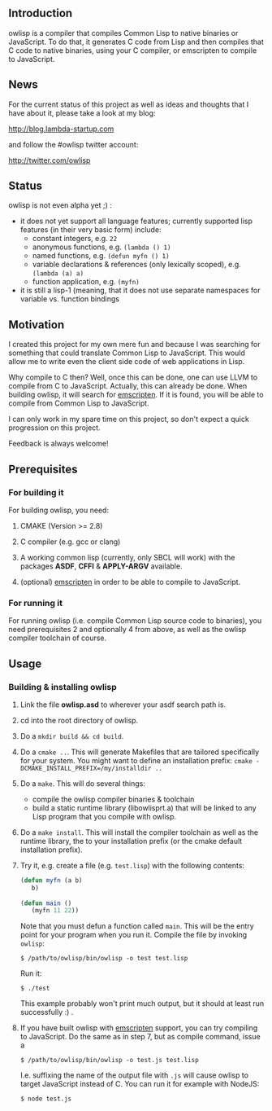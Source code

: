 ## Introduction

owlisp is a compiler that compiles Common Lisp to native binaries or JavaScript.
To do that, it generates C code from Lisp and then compiles that C code to
native binaries, using your C compiler, or emscripten to compile to JavaScript.

## News

For the current status of this project as well as ideas and thoughts that I
have about it, please take a look at my blog:

http://blog.lambda-startup.com

and follow the #owlisp twitter account:

http://twitter.com/owlisp

## Status

owlisp is not even alpha yet ;) :
* it does not yet support all language features; currently supported lisp
  features (in their very basic form) include:
    * constant integers, e.g. ```22```
    * anonymous functions, e.g. ```(lambda () 1)```
    * named functions, e.g. ```(defun myfn () 1)```
    * variable declarations & references (only lexically scoped), e.g. ```(lambda (a) a)```
    * function application, e.g. ```(myfn)```
* it is still a lisp-1 (meaning, that it does not use separate namespaces
  for variable vs. function bindings

## Motivation

I created this project for my own mere fun and because I was searching for
something that could translate Common Lisp to JavaScript. This would allow
me to write even the client side code of web applications in Lisp.

Why compile to C then? Well, once this can be done, one can use LLVM to
compile from C to JavaScript.
Actually, this can already be done. When building owlisp, it will search for
[emscripten](http://emscripten.org). If it is found,
you will be able to compile from Common Lisp to JavaScript.

I can only work in my spare time on this project, so don't expect a quick
progression on this project.

Feedback is always welcome!

## Prerequisites

### For building it

For building owlisp, you need:

1. CMAKE (Version >= 2.8)

2. C compiler (e.g. gcc or clang)

3. A working common lisp (currently, only SBCL will work) with the packages
   **ASDF**, **CFFI** & **APPLY-ARGV** available.

4. (optional) [emscripten](http://emscripten.org) in
    order to be able to compile to JavaScript.

### For running it

For running owlisp (i.e. compile Common Lisp source code to binaries), you need
prerequisites 2 and optionally 4 from above, as well as the owlisp compiler
toolchain of course.

## Usage

### Building & installing owlisp

1. Link the file **owlisp.asd** to wherever your asdf search path is.

2. cd into the root directory of owlisp.

3. Do a ```mkdir build && cd build```.

4. Do a ```cmake ..```. This will generate Makefiles that are tailored specifically
   for your system.
   You might want to define an installation prefix: ```cmake -DCMAKE_INSTALL_PREFIX=/my/installdir ..```

5. Do a ```make```. This will do several things:
   * compile the owlisp compiler binaries & toolchain
   * build a static runtime library (libowlisprt.a) that will be linked to any
     Lisp program that you compile with owlisp.

6. Do a ```make install```. This will install the compiler toolchain as well as
   the runtime library, the to your installation prefix (or the cmake default
   installation prefix).

7. Try it, e.g. create a file (e.g. ```test.lisp```) with the following contents:
   ```lisp
   (defun myfn (a b)
      b)
    
   (defun main ()
      (myfn 11 22))
   ```
   Note that you must defun a function called ```main```. This will be the
   entry point for your program when you run it.
   Compile the file by invoking ```owlisp```:
   ```shell
   $ /path/to/owlisp/bin/owlisp -o test test.lisp
   ```
   Run it:
   ```shell
   $ ./test
   ```
   This example probably won't print much output, but it should at least run
   successfully :) .

8. If you have built owlisp with [emscripten](http://emscripten.org)
   support, you can try compiling to JavaScript. Do the same as in step 7, but as
   compile command, issue a
   ```shell
   $ /path/to/owlisp/bin/owlisp -o test.js test.lisp
   ```
   I.e. suffixing the name of the output file with ```.js``` will cause owlisp to
   target JavaScript instead of C.
   You can run it for example with NodeJS:
   ```shell
   $ node test.js
   ```

